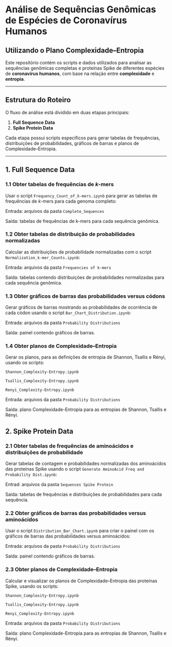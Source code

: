 # Análise de Sequências Genômicas de Espécies de Coronavírus Humanos
## Utilizando o Plano Complexidade–Entropia

Este repositório contém os scripts e dados utilizados para analisar as sequências genômicas completas e proteínas Spike de diferentes espécies de **coronavírus humanos**, com base na relação entre **complexidade** e **entropia**.

---

## Estrutura do Roteiro

O fluxo de análise está dividido em duas etapas principais:

1. **Full Sequence Data**
2. **Spike Protein Data**

Cada etapa possui scripts específicos para gerar tabelas de frequências, distribuições de probabilidades, gráficos de barras e planos de Complexidade–Entropia.

---

## 1. Full Sequence Data

### 1.1 Obter tabelas de frequências de *k*-mers
Usar o script ```Frequency_Count_of_k-mers.ipynb``` para gerar as tabelas de frequências de *k*-mers para cada genoma completo:

Entrada: arquivos da pasta ```Complete_Sequences```

Saída: tabelas de frequências de k-mers para cada sequência genômica.


### 1.2 Obter tabelas de distribuição de probabilidades normalizadas 

Calcular as distribuições de probabilidade normalizadas com o script ```Normalization_k-mer_Counts.ipynb```:

Entrada: arquivos da pasta ```Frequencies of k-mers```

Saída: tabelas contendo distribuições de probabilidades normalizadas para cada sequência genômica.



### 1.3 Obter gráficos de barras das probabilidades versus códons 

Gerar gráficos de barras mostrando as probabilidades de ocorrência de cada códon usando o  script ```Bar_Chart_Distribution.ipynb```:

Entrada: arquivos da pasta ```Probability Distributions```

Saída: painel contendo gráficos de barras.



### 1.4 Obter planos de Complexidade–Entropia

Gerar os planos, para as definições de entropia de Shannon, Tsallis e Rényi, usando os scripts:

```Shannon_Complexity-Entropy.ipynb```

```Tsallis_Complexity-Entropy.ipynb```

```Renyi_Complexity-Entropy.ipynb```


Entrada: arquivos da pasta ```Probability Distributions```

Saída: plano Complexidade-Entropia para as entropias de Shannon, Tsallis e Rényi.



## 2. Spike Protein Data

### 2.1 Obter tabelas de frequências de aminoácidos e distribuições de probabilidade

Gerar tabelas de contagem e probabilidades normalizadas dos aminoácidos das proteínas Spike usando o script ```Generate AminoAcid Freq and Probability Dist.ipynb```:

Entrad: arquivos da pasta ```Sequences Spike Protein```

Saída: tabelas de frequências e distribuições de probabilidades para cada sequência.


### 2.2 Obter gráficos de barras das probabilidades versus aminoácidos

Usar o script ```Distribution_Bar_Chart.ipynb``` para criar o painel com os gráficos de barras das probabilidades versus aminoácidos:

Entrada: arquivos da pasta ```Probability Distributions```

Saída: painel contendo gráficos de barras.



### 2.3 Obter planos de Complexidade–Entropia

Calcular e visualizar os planos de Complexidade–Entropia das proteínas Spike, usando os scripts:

```Shannon_Complexity-Entropy.ipynb```

```Tsallis_Complexity-Entropy.ipynb```

```Renyi_Complexity-Entropy.ipynb```


Entrada: arquivos da pasta ```Probability Distributions```

Saída: plano Complexidade-Entropia para as entropias de Shannon, Tsallis e Rényi.
